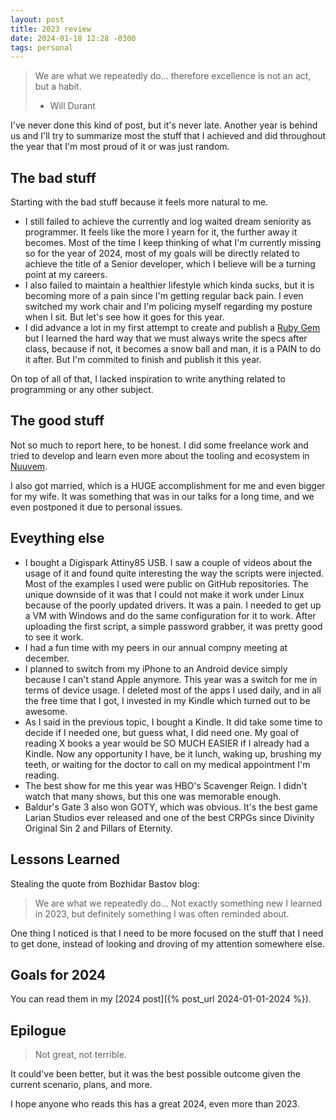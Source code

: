 ```yaml
---
layout: post
title: 2023 review
date: 2024-01-18 12:28 -0300
tags: personal
---
```


> We are what we repeatedly do… therefore excellence is not an act, but a habit.
> - Will Durant

I've never done this kind of post, but it's never late. Another year is behind us and I'll try to summarize most the stuff that I achieved and did throughout the year that I'm most proud of it or was just random.

## The bad stuff

Starting with the bad stuff because it feels more natural to me.

- I still failed to achieve the currently and log waited dream seniority as programmer. It feels like the more I yearn for it, the further away it becomes. Most of the time I keep thinking of what I'm currently missing so for the year of 2024, most of my goals will be directly related to achieve the title of a Senior developer, which I believe will be a turning point at my careers.
- I also failed to maintain a healthier lifestyle which kinda sucks, but it is becoming more of a pain since I'm getting regular back pain. I even switched my work chair and I'm policing myself regarding my posture when I sit. But let's see how it goes for this year.
- I did advance a lot in my first attempt to create and publish a [Ruby Gem](https://github.com/sosolidkk/steam_api) but I learned the hard way that we must always write the specs after class, because if not, it becomes a snow ball and man, it is a PAIN to do it after. But I'm commited to finish and publish it this year.

On top of all of that, I lacked inspiration to write anything related to programming or any other subject.

## The good stuff

Not so much to report here, to be honest. I did some freelance work and tried to develop and learn even more about the tooling and ecosystem in [Nuuvem](https://nuuvem.com).

I also got married, which is a HUGE accomplishment for me and even bigger for my wife. It was something that was in our talks for a long time, and we even postponed it due to personal issues.

## Eveything else

- I bought a Digispark Attiny85 USB. I saw a couple of videos about the usage of it and found quite interesting the way the scripts were injected. Most of the examples I used were public on GitHub repositories. The unique downside of it was that I could not make it work under Linux because of the poorly updated drivers. It was a pain. I needed to get up a VM with Windows and do the same configuration for it to work. After uploading the first script, a simple password grabber, it was pretty good to see it work.
- I had a fun time with my peers in our annual compny meeting at december.
- I planned to switch from my iPhone to an Android device simply because I can't stand Apple anymore. This year was a switch for me in terms of device usage. I deleted most of the apps I used daily, and in all the free time that I got, I invested in my Kindle which turned out to be awesome.
- As I said in the previous topic, I bought a Kindle. It did take some time to decide if I needed one, but guess what, I did need one. My goal of reading X books a year would be SO MUCH EASIER if I already had a Kindle. Now any opportunity I have, be it lunch, waking up, brushing my teeth, or waiting for the doctor to call on my medical appointment I'm reading.
- The best show for me this year was HBO's Scavenger Reign. I didn't watch that many shows, but this one was memorable enough.
- Baldur's Gate 3 also won GOTY, which was obvious. It's the best game Larian Studios ever released and one of the best CRPGs since Divinity Original Sin 2 and Pillars of Eternity.

## Lessons Learned

Stealing the quote from Bozhidar Bastov blog:
> We are what we repeatedly do… Not exactly something new I learned in 2023, but definitely something I was often reminded about.

One thing I noticed is that I need to be more focused on the stuff that I need to get done, instead of looking and droving of my attention somewhere else.

## Goals for 2024

You can read them in my [2024 post]({% post_url 2024-01-01-2024 %}).

## Epilogue

> Not great, not terrible.

It could've been better, but it was the best possible outcome given the current scenario, plans, and more.

I hope anyone who reads this has a great 2024, even more than 2023.
